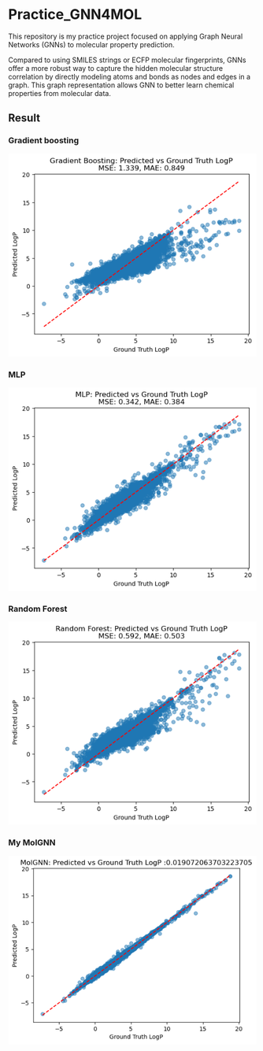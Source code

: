# Practice_GNN4MOL

This repository is my practice project focused on applying Graph Neural Networks (GNNs) to molecular property prediction.



Compared to using SMILES strings or ECFP molecular fingerprints, GNNs offer a more robust way to capture the hidden molecular structure correlation by directly modeling atoms and bonds as nodes and edges in a graph. This graph representation allows GNN to better learn  chemical properties from molecular data.

## Result

### Gradient boosting

![gb](assets/gb.png)

### MLP

![mlp](assets/mlp.png)

### Random Forest

![rf](assets/rf.png)

### My MolGNN

![gb](assets/MolGNN.png)